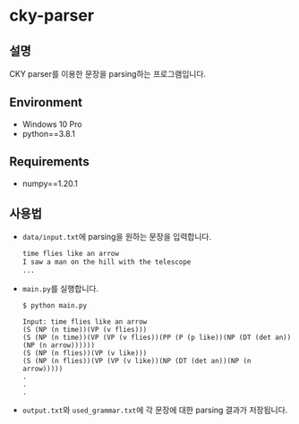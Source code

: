# cky-parser

## 설명

CKY parser를 이용한 문장을 parsing하는 프로그램입니다.

## Environment

* Windows 10 Pro
* python==3.8.1

## Requirements

* numpy==1.20.1

## 사용법

* `data/input.txt`에 parsing을 원하는 문장을 입력합니다.
    ``` md
    time flies like an arrow
    I saw a man on the hill with the telescope
    ...
    ```

* `main.py`를 실행합니다.
    ``` bash
    $ python main.py
    ```
    ```
    Input: time flies like an arrow
    (S (NP (n time))(VP (v flies)))
    (S (NP (n time))(VP (VP (v flies))(PP (P (p like))(NP (DT (det an))(NP (n arrow))))))
    (S (NP (n flies))(VP (v like)))
    (S (NP (n flies))(VP (VP (v like))(NP (DT (det an))(NP (n arrow)))))
    .
    .
    .
    ```

* `output.txt`와 `used_grammar.txt`에 각 문장에 대한 parsing 결과가 저장됩니다.